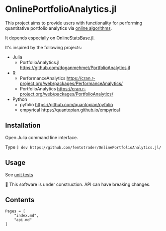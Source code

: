 # OnlinePortfolioAnalytics.jl

This project aims to provide users with functionality for performing quantitative portfolio analytics via [online algorithms](https://en.wikipedia.org/wiki/Online_algorithm).

It depends especially on [OnlineStatsBase.jl](https://joshday.github.io/OnlineStats.jl/).

It's inspired by the following projects:

- Julia
  - PortfolioAnalytics.jl https://github.com/doganmehmet/PortfolioAnalytics.jl
- R
  - PerformanceAnalytics https://cran.r-project.org/web/packages/PerformanceAnalytics/
  - PortfolioAnalytics https://cran.r-project.org/web/packages/PortfolioAnalytics/
- Python
  - pyfolio https://github.com/quantopian/pyfolio
  - empyrical https://quantopian.github.io/empyrical

## Installation

Open Julia command line interface. 

Type `] dev https://github.com/femtotrader/OnlinePortfolioAnalytics.jl/`

## Usage

See [unit tests](https://github.com/femtotrader/OnlinePortfolioAnalytics.jl/tree/main/test)


🚧 This software is under construction. API can have breaking changes.

## Contents

```@contents
Pages = [
    "index.md",
    "api.md"
]
```
